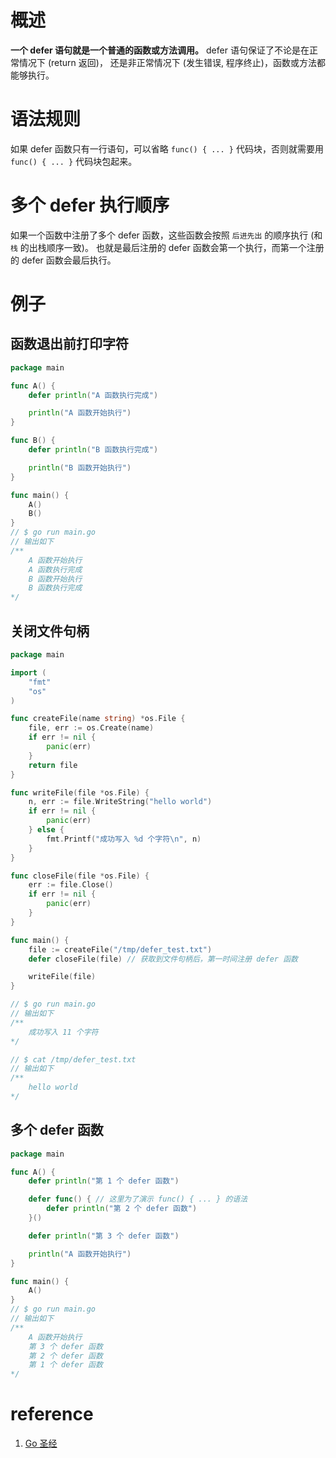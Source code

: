 # 概述
**一个 defer 语句就是一个普通的函数或方法调用。** defer 语句保证了不论是在正常情况下 (return 返回)，
还是非正常情况下 (发生错误, 程序终止)，函数或方法都能够执行。

# 语法规则
如果 defer 函数只有一行语句，可以省略 `func() { ... }` 代码块，否则就需要用 `func() { ... }` 代码块包起来。 

# 多个 defer 执行顺序
如果一个函数中注册了多个 defer 函数，这些函数会按照 `后进先出` 的顺序执行 (和 `栈` 的出栈顺序一致)。
也就是最后注册的 defer 函数会第一个执行，而第一个注册的 defer 函数会最后执行。

# 例子

## 函数退出前打印字符
```go
package main

func A() {
	defer println("A 函数执行完成")

	println("A 函数开始执行")
}

func B() {
	defer println("B 函数执行完成")

	println("B 函数开始执行")
}

func main() {
	A()
	B()
}
// $ go run main.go
// 输出如下 
/**
    A 函数开始执行
    A 函数执行完成
    B 函数开始执行
    B 函数执行完成
*/
```

## 关闭文件句柄
```go
package main

import (
	"fmt"
	"os"
)

func createFile(name string) *os.File {
	file, err := os.Create(name)
	if err != nil {
		panic(err)
	}
	return file
}

func writeFile(file *os.File) {
	n, err := file.WriteString("hello world")
	if err != nil {
		panic(err)
	} else {
		fmt.Printf("成功写入 %d 个字符\n", n)
	}
}

func closeFile(file *os.File) {
	err := file.Close()
	if err != nil {
		panic(err)
	}
}

func main() {
	file := createFile("/tmp/defer_test.txt")
	defer closeFile(file) // 获取到文件句柄后，第一时间注册 defer 函数

	writeFile(file)
}

// $ go run main.go
// 输出如下 
/**
    成功写入 11 个字符
*/

// $ cat /tmp/defer_test.txt
// 输出如下
/**
    hello world
*/
```

## 多个 defer 函数
```go
package main

func A() {
	defer println("第 1 个 defer 函数")

	defer func() { // 这里为了演示 func() { ... } 的语法
		defer println("第 2 个 defer 函数")
	}()

	defer println("第 3 个 defer 函数")

	println("A 函数开始执行")
}

func main() {
	A()
}
// $ go run main.go
// 输出如下
/**
    A 函数开始执行
    第 3 个 defer 函数
    第 2 个 defer 函数
    第 1 个 defer 函数
*/
```

# reference
1. [Go 圣经](https://book.douban.com/subject/27044219/)